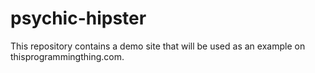 psychic-hipster
===============

This repository contains a demo site that will be used as an example on thisprogrammingthing.com.